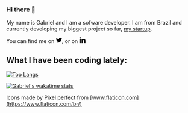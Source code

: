 ### Hi there 👋

My name is Gabriel and I am a sofware developer. I am from Brazil and currently developing my biggest project so far, [my startup](https://pego.app).  

You can find me on [<img src="./icons/twitter.png" height="16">](https://twitter.com/gabrielnsd), or on [<img src="./icons/linkedin.png">](https://www.linkedin.com/in/gabrielnsdantas/?locale=en_US)



<!-- Links to social media -->

[3]: https://www.linkedin.com/in/gabrielnsdantas/?locale=en_US

<!--
**GabrielNSD/GabrielNSD** is a ✨ _special_ ✨ repository because its `README.md` (this file) appears on your GitHub profile.

Here are some ideas to get you started:

- 🔭 I’m currently working on ...
- 🌱 I’m currently learning ...
- 👯 I’m looking to collaborate on ...
- 🤔 I’m looking for help with ...
- 💬 Ask me about ...
- 📫 How to reach me: ...
- 😄 Pronouns: ...
- ⚡ Fun fact: ...
-->

## What I have been coding lately:  

[![Top Langs](https://github-readme-stats.vercel.app/api/top-langs/?username=gabrielnsd&layout=compact&hide=html&langs_count=6)](https://github.com/gabrielnsd/github-readme-stats)


[![Gabriel's wakatime stats](https://github-readme-stats.vercel.app/api/wakatime?username=gabrielnsd)](https://github.com/anuraghazra/github-readme-stats)


Icons made by [Pixel perfect](https://www.flaticon.com/br/autores/pixel-perfect) from [www.flaticon.com](https://www.flaticon.com/br/) 
